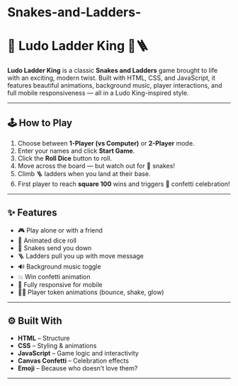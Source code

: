 # Snakes-and-Ladders-
# 🎲 Ludo Ladder King 🐍🪜

**Ludo Ladder King** is a classic **Snakes and Ladders** game brought to life with an exciting, modern twist. Built with HTML, CSS, and JavaScript, it features beautiful animations, background music, player interactions, and full mobile responsiveness — all in a Ludo King-inspired style.

---

## 🕹️ How to Play

1. Choose between **1-Player (vs Computer)** or **2-Player** mode.
2. Enter your names and click **Start Game**.
3. Click the **Roll Dice** button to roll.
4. Move across the board — but watch out for 🐍 snakes!
5. Climb 🪜 ladders when you land at their base.
6. First player to reach **square 100** wins and triggers 🎉 confetti celebration!

---

## ✨ Features

- 🎮 Play alone or with a friend  
- 🎲 Animated dice roll  
- 🐍 Snakes send you down  
- 🪜 Ladders pull you up with move message  
- 🔊 Background music toggle  
- 💥 Win confetti animation  
- 📱 Fully responsive for mobile  
- 🧍‍♂️ Player token animations (bounce, shake, glow)

---

## ⚙️ Built With

- **HTML** – Structure  
- **CSS** – Styling & animations  
- **JavaScript** – Game logic and interactivity  
- **Canvas Confetti** – Celebration effects  
- **Emoji** – Because who doesn’t love them?

---
